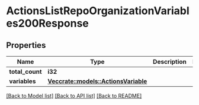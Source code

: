 # ActionsListRepoOrganizationVariables200Response

## Properties

Name | Type | Description | Notes
------------ | ------------- | ------------- | -------------
**total_count** | **i32** |  | 
**variables** | [**Vec<crate::models::ActionsVariable>**](actions-variable.md) |  | 

[[Back to Model list]](../README.md#documentation-for-models) [[Back to API list]](../README.md#documentation-for-api-endpoints) [[Back to README]](../README.md)


